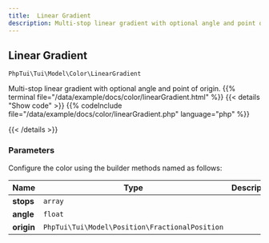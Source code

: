 ```yaml
---
title:  Linear Gradient
description: Multi-stop linear gradient with optional angle and point of origin.
---
```

##  Linear Gradient

`PhpTui\Tui\Model\Color\LinearGradient`

Multi-stop linear gradient with optional angle and point of origin.
{{% terminal file="/data/example/docs/color/linearGradient.html" %}}
{{< details "Show code"  >}}
{{% codeInclude file="/data/example/docs/color/linearGradient.php" language="php" %}}

{{< /details >}}
### Parameters

Configure the color using the builder methods named as follows:

| Name | Type | Description |
| --- | --- | --- |
| **stops** | `array` |  |
| **angle** | `float` |  |
| **origin** | `PhpTui\Tui\Model\Position\FractionalPosition` |  |